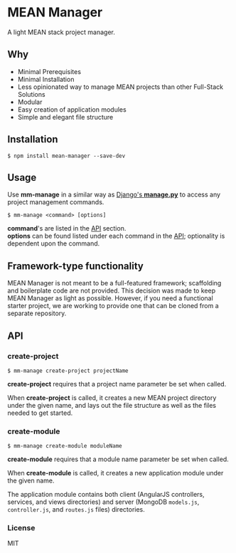# MEAN Manager
A light MEAN stack project manager.  

## Why

- Minimal Prerequisites
- Minimal Installation
- Less opinionated way to manage MEAN projects than other Full-Stack Solutions
- Modular
- Easy creation of application modules
- Simple and elegant file structure

## Installation

```
$ npm install mean-manager --save-dev
```

## Usage

Use **mm-manage** in a similar way as [Django's **manage.py**](https://docs.djangoproject.com/en/1.9/ref/django-admin/) to access 
any project management commands.

```
$ mm-manage <command> [options]
```

**command**'s are listed in the [API](https://github.com/michaeldistler/mean-manager#api) section.  
**options** can be found listed under each command in the [API](https://github.com/michaeldistler/mean-manager#api);
optionality is dependent upon the command.

## Framework-type functionality

MEAN Manager is not meant to be a full-featured framework; scaffolding and boilerplate code are not provided. 
This decision was made to keep MEAN Manager as light as possible. However, if you need a functional starter project,
we are working to provide one that can be cloned from a separate repository.

## API

### create-project 

```
$ mm-manage create-project projectName
```

**create-project** requires that a project name parameter be set when called.

When **create-project** is called, it creates a new MEAN project directory under the given name,
and lays out the file structure as well as the files needed to get started.

### create-module

```
$ mm-manage create-module moduleName
```

**create-module** requires that a module name parameter be set when called.

When **create-module** is called, it creates a new application module under the given name.

The application module contains both client (AngularJS controllers, services, and views directories) 
and server (MongoDB `models.js`, `controller.js`, and `routes.js` files) directories.  

### License

MIT 

[//]: # (TODO COMMANDS:)
[//]: # (- change app name)
[//]: # (- Add a command to automatically pull starter project and name it?)
[//]: # (- Basic functionality to get it running; server, index, etc.)
[//]: # (- npm, Gulp, or, Grunt for build)
